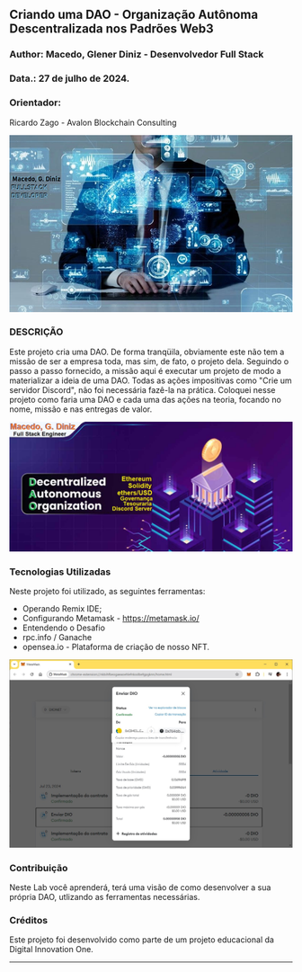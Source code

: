 ## Criando uma DAO - Organização Autônoma Descentralizada nos Padrões Web3
### Author: Macedo, Glener Diniz - Desenvolvedor Full Stack
### Data.: 27 de julho de 2024.

### Orientador:
Ricardo Zago - Avalon Blockchain Consulting
<p align="center">
  <img src="https://raw.githubusercontent.com/gdmacedo/Glener-Talk/main/developer-MacedoGDiniz.jpg" alt="Macedo, Glener Diniz">
</p>

### DESCRIÇÃO
Este projeto cria uma DAO. 
De forma tranqüila, obviamente este não tem a missão de ser a empresa toda, mas sim, de fato, o projeto dela. 
Seguindo o passo a passo fornecido, a missão aqui é executar um projeto de modo a materializar a ideia de uma DAO.
Todas as ações impositivas como "Crie um servidor Discord", não foi necessária fazê-la na prática. 
Coloquei nesse projeto como faria uma DAO e cada uma das ações na teoria, focando no nome, missão e nas entregas de valor.


<p align="center">
  <img src="https://raw.githubusercontent.com/gdmacedo/DAO_Organiza-oAut-nomaDescentralizada/main/FullStack.jpg" alt="Criando uma DAO - Organização Autônoma Descentralizada nos Padrões Web3">
</p>


### Tecnologias Utilizadas
Neste projeto foi utilizado, as seguintes ferramentas:
- Operando Remix IDE;
- Configurando Metamask - https://metamask.io/​
- Entendendo o Desafio
- rpc.info / Ganache
- opensea.io - Plataforma de criação de nosso NFT.


<p align="center">
  <img src="https://raw.githubusercontent.com/gdmacedo/Glener-Talk/main/MetaMash.jpg" alt="Metamask">
</p>


### Contribuição
Neste Lab você aprenderá, terá uma visão de como desenvolver a sua própria DAO, utlizando as ferramentas necessárias.


### Créditos
Este projeto foi desenvolvido como parte de um projeto educacional da Digital Innovation One.

---

